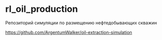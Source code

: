 # rl_oil_production

Репозиторий симуляции по размещению нефтедобывающих скважин

https://github.com/ArgentumWalker/oil-extraction-simulation

